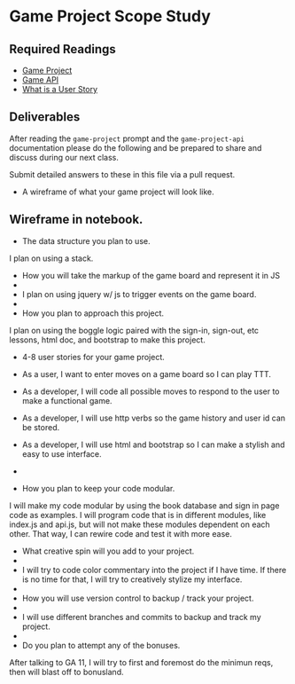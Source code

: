 # Game Project Scope Study

## Required Readings

-   [Game Project](https://github.com/ga-wdi-boston/game-project)
-   [Game API](https://github.com/ga-wdi-boston/game-project-api)
-   [What is a User Story](http://searchsoftwarequality.techtarget.com/definition/user-story)

## Deliverables

After reading the `game-project` prompt and the `game-project-api` documentation
please do the following and be prepared to share and discuss during our next
class.

Submit detailed answers to these in this file via a pull request.

-   A wireframe of what your game project will look like.

 Wireframe in notebook.
-
-   The data structure you plan to use.

I plan on using a stack.

-   How you will take the markup of the game board and represent it in JS
-
-  I plan on using jquery w/ js to trigger events on the game board.
-
-   How you plan to approach this project.

 I plan on using the boggle logic paired with the sign-in, sign-out, etc lessons, html doc, and bootstrap to make this project.
-   4-8 user stories for your game project.

- As a user, I want to enter moves on a game board so I can play TTT.
- As a developer, I will code all possible moves to respond to the user to make a functional game.
- As a developer, I will use http verbs so the game history and user id can be stored.
- As a developer, I will use html and bootstrap so I can make a stylish and easy to use interface.
-
-   How you plan to keep your code modular.

I will make my code modular by using the book database and sign in page code as examples. I will program code that is in different modules, like index.js and api.js, but will not make these modules dependent on each other. That way, I can rewire code and test it with more ease.

-   What creative spin will you add to your project.
-
-  I will try to code color commentary into the project if I have time. If there is no time for that, I will try to creatively stylize my interface.
-
- How you will use version control to backup / track your project.
-
- I will use different branches and commits to backup and track my project.
-
-   Do you plan to attempt any of the bonuses.

After talking to GA 11, I will try to first and foremost do the minimun reqs, then will blast off to bonusland.
